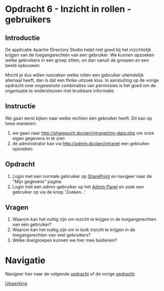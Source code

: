 # Opdracht 6 - Inzicht in rollen - gebruikers

## Introductie

De applicatie Apache Directory Studio helpt niet goed bij het inzichtelijk krijgen van de toegangsrechten van een
gebruiker. We kunnen opzoeken welke gebruikers in een groep zitten, en dan vanuit de groepen zo een beeld opbouwen.

Mocht je dus willen nazoeken welke rollen een gebruiker uiteindelijk allemaal heeft, dan is dat een flinke uitzoek klus.
In aansluiting op de vorige opdracht over ongewenste combinaties van permissies is het goed om de organisatie te
ondersteunen met bruikbare informatie.

## Instructie

We gaan eerst kijken naar welke rechten één gebruiker heeft. Dit kan op twee manieren:

1. we gaan naar http://sharepoint.docker/intranet/my-data.php om onze eigen gegevens in te zien
2. de administrator kan via http://admin.docker/intranet een gebruiker opzoeken

## Opdracht

1. Login met een normale gebruiker op [SharePoint](http://sharepoint.docker/intranet/) en navigeer naar de
   "Mijn gegevens" pagina
2. Login met een admin-gebruiker op het [Admin Panel](http://admin.docker/intranet) en zoek een gebruiker op via de 
   knop 'Zoeken...'

## Vragen

1. Waarom kan het nuttig zijn om inzicht te krijgen in de toegangsrechten van één gebruiker?
2. Waarom kan het nuttig zijn om in bulk inzicht te krijgen in de toegangsrechten van veel gebruikers?
3. Welke doelgroepen kunnen we hier mee bedienen?

# Navigatie

Navigeer hier naar de volgende [opdracht](./Oefening%2007.MD) of de vorige [opdracht](./Oefening%2005.MD).

[Uitwerking](./Oplossingen-06.MD)
